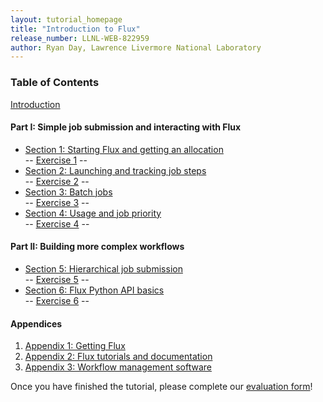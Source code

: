 ```yaml
---
layout: tutorial_homepage
title: "Introduction to Flux"
release_number: LLNL-WEB-822959
author: Ryan Day, Lawrence Livermore National Laboratory
---
```


### Table of Contents

[Introduction](intro)
#### Part I: Simple job submission and interacting with Flux
- [Section 1: Starting Flux and getting an allocation](section1)  
 -- [Exercise 1](exercises/exercise1) --
- [Section 2: Launching and tracking job steps](section2)  
 -- [Exercise 2](exercises/exercise2) --
- [Section 3: Batch jobs](section3)  
 -- [Exercise 3](exercises/exercise3) --
- [Section 4: Usage and job priority](section4)  
 -- [Exercise 4](exercises/exercise4) --

#### Part II: Building more complex workflows
- [Section 5: Hierarchical job submission](section5)  
 -- [Exercise 5](exercises/exercise5) --
- [Section 6: Flux Python API basics](section6)  
 -- [Exercise 6](exercises/exercise6) --

#### Appendices
1. [Appendix 1: Getting Flux](appendices/appendix1)
2. [Appendix 2: Flux tutorials and documentation](appendices/appendix2)
3. [Appendix 3: Workflow management software](appendices/appendix3)

Once you have finished the tutorial, please complete our [evaluation form](https://hpc.llnl.gov/training/tutorials/evaluation-form)!
